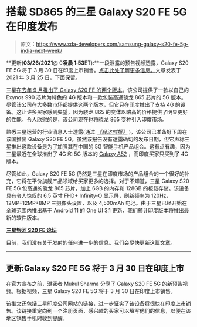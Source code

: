 # 搭载 SD865 的三星 Galaxy S20 FE 5G 在印度发布

> 原文：<https://www.xda-developers.com/samsung-galaxy-s20-fe-5g-india-next-week/>

**更新(****03/26/2021****@ 0****凌晨 1:53****ET):**一段泄露的预告视频透露，Galaxy S20 FE 5G 将于 3 月 30 日在印度上市销售。[点击此处了解更多信息。](#update1)文章发表于 2021 年 3 月 25 日，下面保留。

三星[在去年 9 月推出了 Galaxy S20 FE 的两个版本](https://www.xda-developers.com/samsung-galaxy-s20-fe-launch/)。该公司提供了一款以自己的 Exynos 990 芯片为特色的 4G 版本和一款包装高通骁龙 865 芯片的 5G 版本。尽管该公司在大多数市场都提供这两个版本，但它只在印度推出了支持 4G 的设备。这让许多买家感到失望，因为骁龙 865 的变体以略高的价格提供了明显更好的性能。令人欣慰的是，该公司现在也将骁龙 865 变种引入印度市场。

熟悉三星运营的行业消息人士透露(通过 [*《经济时报》*](https://telecom.economictimes.indiatimes.com/news/samsung-to-launch-5g-variant-of-galaxy-s20-fe-in-india-next-week/81685350) )，该公司已准备好下周在该国推出 Galaxy S20 FE 5G。虽然该报告没有透露确切的发布日期，但它声称三星推出这款设备是为了加强其在中国的 5G 智能手机产品组合。这有点有趣，因为三星最近在全球推出了 4G 和 5G 版本的 [Galaxy A52](https://www.xda-developers.com/samsung-galaxy-a52/) ，而印度买家只买到了 4G 版本。

尽管如此，Galaxy S20 FE 5G 仍然是三星在印度市场的产品组合的一个很好的补充，它将在平价旗舰产品领域给买家更多的选择。对于不知道，三星 Galaxy S20 FE 5G 包高通的骁龙 865 芯片，加上 6GB 的内存和 128GB 的板载存储。该设备具有令人惊叹的 6.5 英寸 FHD+ Infinity-O 显示屏，刷新频率为 120Hz，12MP+12MP+8MP 三摄像头设置，以及 4,500mAh 电池。由于三星已经开始在全球范围内推出基于 Android 11 的 One UI 3.1 更新，我们预计印度版本将推出最新的软件版本。

**[三星银河 S20 FE 论坛](https://forum.xda-developers.com/c/samsung-galaxy-s20-fe.11391/)**

目前，我们没有关于发射的任何进一步的信息。我们会尽快更新这篇文章。

* * *

## 更新:Galaxy S20 FE 5G 将于 3 月 30 日在印度上市

在官方宣布之前，泄密者 Mukul Sharma 分享了 Galaxy S20 FE 5G 的新预告视频。根据视频，三星 Galaxy S20 FE 5G 将于 3 月 30 日在印度上市销售。

该推文还包括三星印度公司网站的链接，进一步证实了该设备将很快在印度上市销售。该链接重定向到一个注册页面，感兴趣的买家可以填写他们的信息，以便在该地区销售手机时收到提醒。